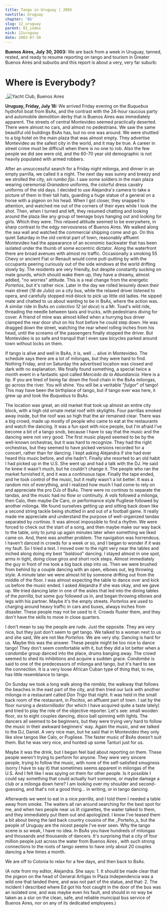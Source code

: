 ```yaml
---
title: Tango in Uruguay | 2003
navtitle: Uruguay
chapter: '01'
slug: 12_uruguay
parent: 01_index
nick: 12uruguay
date: 2003-07-30
---
```



**Buenos Aires, July 30, 2003:** We are back from a week in Uruguay, tanned, rested, and ready to resume reporting on tango and tourism in Greater Buenos Aires and suburbs and this report is about a very, very far suburb:

# Where is Everybody?

_![Yacht Club, Buenos Aires ]({{site.res}}/1_pics/yachtclub.jpg)

**Uruguay, Friday, July 18:** We arrived Friday evening on the _Buquebus_ hydrofoil boat from BsAs, and the contrast with the 24-hour raucous party and automobile demolition derby that is Buenos Aires was immediately apparent. The streets of central Montevideo seemed practically deserted. There were almost no cars, and almost no pedestrians. We saw the same beautiful old buildings BsAs has, but no one was around. We were shuttled to a big hotel on the main plaza that was almost empty. They advertise Montevideo as the safest city in the world, and it may be true. A career in street crime must be difficult when there is no one to rob. Also the few people we did see were old, and the 60-70 year old demographic is not heavily populated with armed robbers.

After an unsuccessful search for a Friday night milonga, and dinner in an empty parrilla, we called it a night. The next day was sunny and breezy and we strolled the city, _sin rumbo fijo_. I saw some soldiers in the main plaza wearing ceremonial _Granadero_ uniforms, the colorful dress cavalry uniforms of the old days. I decided to use Alejandra's camera to take a picture of them in their tall hats, guarding a huge statue of a general on a horse with a pigeon on his head. When I got closer, they snapped to attention, and watched me out of the corners of their eyes while I took the shot. Then, when I turned and left, they resumed chatting and looking around the plaza like any group of teenage boys hanging out and looking for girls. Which they were. This relaxed attitude seemed to be everywhere, in sharp contrast to the edgy nervousness of Buenos Aires. We walked along the sea wall and watched the commercial shipping come and go. On this quiet Saturday in the old central part of town, reasonably affluent Montevideo had the appearance of an economic backwater that has been isolated under the thumb of some eccentric dictator. Along the waterfront there are broad avenues with almost no traffic. Occasionally a smoking 55 Chevy or ancient Fiat or Renault would come putt-putting by with the occupants peering curiously out of the side windows at the world drifting slowly by. The residents are very friendly, but despite constantly sucking on mate gourds, which should wake them up, they have a dreamy, almost addled, "no worries" attitude. This is a real change from the energetic _Porteños_, but it's rather nice. Later in the day we rolled leisurely down their main street (_18 de Julio_) on a city bus, while the relaxed driver listened to opera, and carefully stopped mid-block to pick up little old ladies. He sipped mate and chatted to us about wanting to be in BsAs, where the action was. A similar ride in BsAs on _colectivo 12_ (_el doce_) is a Mr. Toad's wild ride, threading the needle between taxis and trucks, with pedestrians diving for cover. A friend of mine was almost killed when a hurrying bus driver clamped the rear door shut on his foot before he could step down. He was dragged down the street, watching the rear wheel rolling inches from his head, until the screams of the passengers finally stopped the driver. But Montevideo is so safe and tranquil that I even saw bicycles parked around town without locks on them.

If tango is alive and well in BsAs, it is, well ... alive in Montevideo. The schedule says there are a lot of milongas, but they were hard to find. Nothing Friday, and on Saturday the advertised location was closed and dark with no explanation. We finally found something, a special twice a month event in a fantastic spot called _Mercado de la Abundancia_. Here is a tip. If you are tired of being far down the food chain in the BsAs milongas, go across the river. You will shine. You will be a veritable "_fulgor_" of tango! This may have been the birthplace of tango, but if tango ever was here, it grew up and took the _Buquebus_ to BsAs.

The location was great, an old market that took up almost an entire city block, with a high old ornate metal roof with skylights. Four parrillas smoked away inside, but the roof was so high that the air remained clear. There was a big crowd, made up mostly of people who came to eat at the restaurants and watch the dancing. It was a fun spot with nice people, but I'm afraid I've become a bit of a tango snob, because I have to say that the music and the dancing were not very good. The first music played seemed to be by the well-known orchestras, but it was hard to recognize. They had the right orchestras, but they seemed to have picked versions recorded for a concert, rather than for dancing. I kept asking Alejandra if she had ever heard this music before, and she hadn't. Finally she resorted to an old habit I had picked up in the U.S. She went up and had a talk with the DJ. He said he knew it wasn't much, but he couldn't change it. The people who ran the market furnished it, and it was a continuous tape. Finally the tape ended, and he took control of the music, but it really wasn't a lot better. It was a random mix of everything, and I realized how much I had come to rely on and appreciate the pro DJs of BsAs. There were no _cortinas_ to separate the tandas, and the music had no flow or continuity. A _vals_ followed a milonga, then Calo, then maybe De Caro, or performance style Pugliese followed by another milonga. We found ourselves getting up and sitting back down like a second string tackle being shuttled in and out of a football game. It really made me appreciate and understand the purpose of well-organized tandas separated by _cortinas_. It was almost impossible to find a rhythm. We were forced to check out the start of a song, and then maybe make our way back to the table, only to jump up again minutes later when something we liked came on. And, there was another problem. The navigation was horrendous. I haven't danced in crowds for a week or so, and I began to wonder if it was my fault. So I tried a test. I moved over to the right very near the tables and inched along doing my best "_baldosa_" dancing. I stayed almost in one spot, arms in tight, doing close giros and short rock steps. Almost immediately the guy in front of me took a big back step into us. Then we were brushed from behind by a couple dancing with an open, elbows out, leg throwing style. A minute later we were almost hit by someone drifting out from the middle of the floor. I was almost expecting the table to dance over and kick us before the music ended. I asked Alejandra if she was okay, and we gave up. We tried dancing later in one of the aisles that led into the dining tables of the _parrilla_, but some guy followed us in, and began throwing elbows and legs with his partner. Maybe it's the empty streets. _Porteños_ are used to charging around heavy traffic in cars and buses, always inches from disaster. These people may not be used to it. Crowds fluster them, and they don't have the skills to move in close quarters.

I don't mean to say the people are rude. Just the opposite. They are very nice, but they just don't seem to get tango. We talked to a woman next to us and she said, We are not like _Porteños_. We are very shy. Dancing is hard for us.  Maybe this was the answer. These people might be too nice to dance tango! They don't seem comfortable with it, but they did a lot better when a _candombe_ group danced into the place, drums banging away. The crowd seemed to shed its inhibitions and acquire a sudden grace. _Candombe_ is said to one of the predecessors of milonga and tango, but it's hard to see the connection. It is a very loose African Cuban type of thing that, to me, has little resemblance to tango.

On Sunday we took a long walk along the _rambla_, the walkway that follows the beaches in the east part of the city, and then tried our luck with another milonga in a restaurant called _Don Trigo_ that night. It was held in the small back room of the restaurant, in _Pocitos_, an affluent part of town. I sat by the floor nursing a _destornillador_ (for which I have acquired quite a taste lately) and tried to play the role of the objective reporter. Let's see: small wooden floor, six to eight couples dancing, disco ball spinning with lights. The dancers all seemed to be beginners, but they were trying very hard to follow the music in their awkward beginners' way. Again the music, and we talked to the DJ, Daniel. A very nice man, but he said that in Montevideo they only like slow tangos like Calo, or Pugliese. The faster music of BsAs doesn't suit them. But he was very nice, and hunted up some Tanturi just for us.

Maybe it was the drink, but I began feel bad about reporting on them. These people weren't trying to perform for anyone. They were very sincere people, trying to follow the music, with none of the self-satisfied smugness (sorry I have to say it) that sometimes seems apparent in milongas of the U.S. And I felt like I was spying on them for other people. Is it possible I could say something that could actually hurt someone, or maybe damage a club or a milonga down here? I am looking over my shoulder and second-guessing, and that's not a good thing... in writing, or in tango dancing.

Afterwards we went to eat in a nice _parrilla_, and I told them I needed a table away from smoke. The waiters all ran around searching for the best spot for me, and when two people near us lit cigarettes, the waiter talked to them, and they immediately put them out and apologized. I know I've teased them a bit about being the laid back country cousins of the _Porteño_s, but the people of Uruguay are the nicest people I've ever seen. Why the tango scene is so weak, I have no idea. In BsAs you have hundreds of milongas and thousands and thousands of dancers. It's surprising that a city of four million people just across the water from Buenos Aires , with such strong connections to the roots of tango seems to have only about 20 couples dancing a few times a month.

We are off to Colonia to relax for a few days, and then back to BsAs.

(A note from my editor, Alejandra. She says: 1. It should be made clear that the pigeon on the head of General Artigas in Plaza Independencia was a wild one that landed there, and was not part of the statue, and that: 2. The incident I described where Ed got his foot caught in the door of the bus was an isolated one, and was maybe even his fault, and should in no way be taken as a slur on the clean, safe, and reliable municipal bus service of Buenos Aires, nor on any of its dedicated employees.)